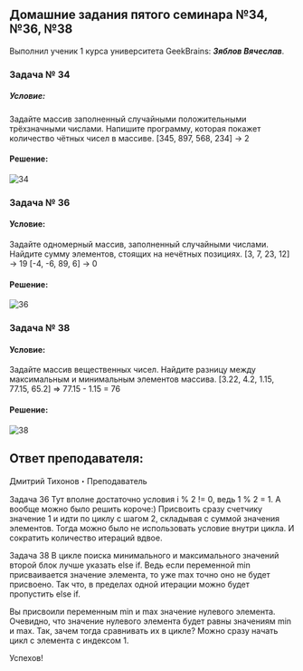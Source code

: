 ## Домашние задания пятого семинара №34, №36, №38
Выполнил ученик 1 курса университета GeekBrains: __*Зяблов Вячеслав*__.
### Задача № 34
##### Условие:
Задайте массив заполненный случайными положительными трёхзначными числами. Напишите программу, которая покажет количество чётных чисел в массиве.
[345, 897, 568, 234] -> 2
#### Решение:
![34](https://github.com/VyacheslavChik22/HomeworkGB_C_005/assets/99678206/50a37b42-6b29-4112-9c23-db84e2753c29)

### Задача № 36
#### Условие:
Задайте одномерный массив, заполненный случайными числами. Найдите сумму элементов, стоящих на нечётных позициях.
[3, 7, 23, 12] -> 19
[-4, -6, 89, 6] -> 0
#### Решение:
![36](https://github.com/VyacheslavChik22/HomeworkGB_C_005/assets/99678206/b6d8dbb5-e7e6-46b0-816a-d3a88658e959)

### Задача № 38
#### Условие:
Задайте массив вещественных чисел. Найдите разницу между максимальным и минимальным элементов массива.
[3.22, 4.2, 1.15, 77.15, 65.2] => 77.15 - 1.15 = 76
#### Решение:
![38](https://github.com/VyacheslavChik22/HomeworkGB_C_005/assets/99678206/179c0c08-aa1b-4208-b2b9-ec8484a97c83)

## Ответ преподавателя:

Дмитрий Тихонов・Преподаватель

Задача 36
Тут вполне достаточно условия i % 2 != 0, ведь 1 % 2 = 1.
А вообще можно было решить короче:)
Присвоить сразу счетчику значение 1 и идти по циклу с шагом 2, складывая с суммой значения элементов. Тогда можно было не использовать условие внутри цикла. И сократить количество итераций вдвое.

Задача 38
В цикле поиска минимального и максимального значений второй блок лучше указать else if. Ведь если переменной min присваивается значение элемента, то уже max точно оно не будет присвоено. Так что, в пределах одной итерации можно будет пропустить else if.

Вы присвоили переменным min и max значение нулевого элемента. Очевидно, что значение нулевого элемента будет равны значениям min и max. Так, зачем тогда сравнивать их в цикле? Можно сразу начать цикл с элемента с индексом 1.

Успехов!
